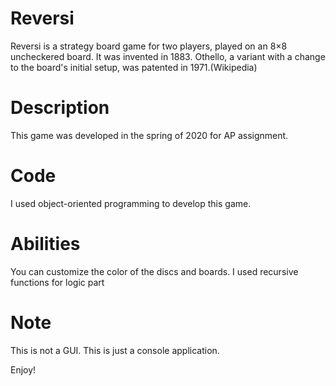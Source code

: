 # Reversi
Reversi is a strategy board game for two players, played on an 8×8 uncheckered board. It was invented in 1883. Othello, a variant with a change to the board's initial setup, was patented in 1971.(Wikipedia)

# Description
This game was developed in the spring of 2020 for AP assignment.

# Code
I used object-oriented programming to develop this game.

# Abilities
You can customize the color of the discs and boards.
I used recursive functions for logic part

# Note
This is not a GUI. This is just a console application.


Enjoy!
